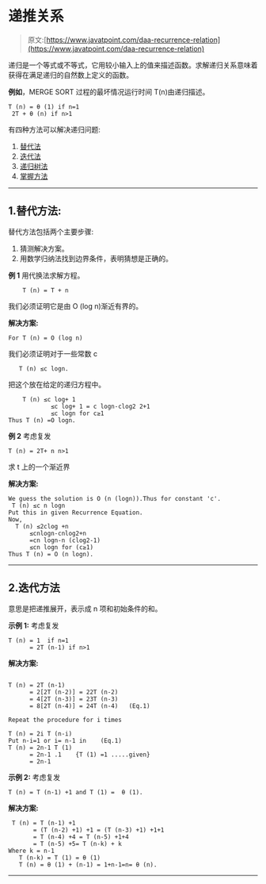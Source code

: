 # 递推关系

> 原文:[https://www.javatpoint.com/daa-recurrence-relation](https://www.javatpoint.com/daa-recurrence-relation)

递归是一个等式或不等式，它用较小输入上的值来描述函数。求解递归关系意味着获得在满足递归的自然数上定义的函数。

**例如**，MERGE SORT 过程的最坏情况运行时间 T(n)由递归描述。

```
T (n) = θ (1) if n=1
 2T + θ (n) if n>1

```

有四种方法可以解决递归问题:

1.  [替代法](#substitution-method)
2.  [迭代法](#iteration-method)
3.  [递归树法](daa-recursion-tree-method)
4.  [掌握方法](daa-master-method)

* * *

## 1.替代方法:

替代方法包括两个主要步骤:

1.  猜测解决方案。
2.  用数学归纳法找到边界条件，表明猜想是正确的。

**例 1** 用代换法求解方程。

```
	T (n) = T + n

```

我们必须证明它是由 O (log n)渐近有界的。

**解决方案:**

```
For T (n) = O (log n)

```

我们必须证明对于一些常数 c

```
   T (n) ≤c logn.

```

把这个放在给定的递归方程中。

```
	T (n) ≤c log+ 1
			≤c log+ 1 = c logn-clog2 2+1
			≤c logn for c≥1
Thus T (n) =O logn.

```

**例 2** 考虑复发

```
T (n) = 2T+ n n>1

```

求 t 上的一个渐近界

**解决方案:**

```
We guess the solution is O (n (logn)).Thus for constant 'c'.
 T (n) ≤c n logn
Put this in given Recurrence Equation.
Now,
  T (n) ≤2clog +n
      ≤cnlogn-cnlog2+n
      =cn logn-n (clog2-1)
      ≤cn logn for (c≥1)
Thus T (n) = O (n logn).

```

* * *

## 2.迭代方法

意思是把递推展开，表示成 n 项和初始条件的和。

**示例 1:** 考虑复发

```
T (n) = 1  if n=1
      = 2T (n-1) if n>1

```

**解决方案:**

```

T (n) = 2T (n-1)
      = 2[2T (n-2)] = 22T (n-2)
      = 4[2T (n-3)] = 23T (n-3)
      = 8[2T (n-4)] = 24T (n-4)   (Eq.1)

Repeat the procedure for i times

T (n) = 2i T (n-i)
Put n-i=1 or i= n-1 in    (Eq.1)
T (n) = 2n-1 T (1)
      = 2n-1 .1    {T (1) =1 .....given}
      = 2n-1 

```

**示例 2:** 考虑复发

```
T (n) = T (n-1) +1 and T (1) = 	θ (1).

```

**解决方案:**

```
 T (n) = T (n-1) +1
       = (T (n-2) +1) +1 = (T (n-3) +1) +1+1
       = T (n-4) +4 = T (n-5) +1+4
       = T (n-5) +5= T (n-k) + k
Where k = n-1
   T (n-k) = T (1) = θ (1)
   T (n) = θ (1) + (n-1) = 1+n-1=n= θ (n).

```

* * *